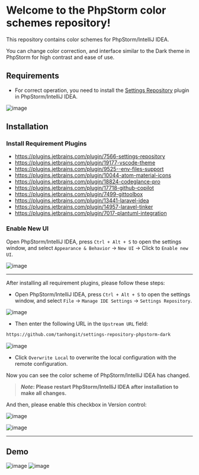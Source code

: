 # Welcome to the PhpStorm color schemes repository!

This repository contains color schemes for PhpStorm/IntelliJ IDEA. 

You can change color correction, and interface similar to the Dark theme in PhpStorm for high contrast and ease of use.

## Requirements

- For correct operation, you need to install the [Settings Repository](https://plugins.jetbrains.com/plugin/7566-settings-repository) plugin in PhpStorm/IntelliJ IDEA.

![image](https://github.com/tanhongit/settings-repository-webstorm-dark/assets/35853002/5674f66b-8ea6-4330-85b2-45f62143df65)

## Installation

### Install Requirement Plugins

- https://plugins.jetbrains.com/plugin/7566-settings-repository
- https://plugins.jetbrains.com/plugin/19177-vscode-theme
- https://plugins.jetbrains.com/plugin/9525--env-files-support
- https://plugins.jetbrains.com/plugin/10044-atom-material-icons
- https://plugins.jetbrains.com/plugin/18824-codeglance-pro
- https://plugins.jetbrains.com/plugin/17718-github-copilot
- https://plugins.jetbrains.com/plugin/7499-gittoolbox
- https://plugins.jetbrains.com/plugin/13441-laravel-idea
- https://plugins.jetbrains.com/plugin/14957-laravel-tinker
- https://plugins.jetbrains.com/plugin/7017-plantuml-integration

### Enable New UI

Open PhpStorm/IntelliJ IDEA, press `Ctrl + Alt + S` to open the settings window, and select `Appearance & Behavior` -> `New UI` -> Click to `Enable new UI`.

![image](https://github.com/tanhongit/settings-repository-phpstorm-dark/assets/35853002/cd6d0e06-5b7e-48e9-a1dd-cb73ae62c710)

---

After installing all requirement plugins, please follow these steps:

- Open PhpStorm/IntelliJ IDEA, press `Ctrl + Alt + S` to open the settings window, and select `File` -> `Manage IDE Settings` -> `Settings Repository`.

![image](https://github.com/tanhongit/settings-repository-webstorm-dark/assets/35853002/db357afb-74d3-4e82-8cb9-8cb4264b9155)

- Then enter the following URL in the `Upstream URL` field:

```bash
https://github.com/tanhongit/settings-repository-phpstorm-dark
```

![image](https://github.com/tanhongit/settings-repository-phpstorm-dark/assets/35853002/85a70d32-f5d4-4a7d-ab3b-c211296dcbf6)

- Click `Overwrite Local` to overwrite the local configuration with the remote configuration.

Now you can see the color scheme of PhpStorm/IntelliJ IDEA has changed.

> **_Note_: Please restart PhpStorm/IntelliJ IDEA after installation to make all changes.**

And then, please enable this checkbox in Version control:

![image](https://github.com/tanhongit/settings-repository-phpstorm-dark/assets/35853002/d1155f13-97cb-4034-9a15-20c43c1732c5)

![image](https://github.com/user-attachments/assets/a8a82880-22ac-454f-bffc-f39512557ab2)

---

## Demo

![image](https://github.com/tanhongit/settings-repository-phpstorm-dark/assets/35853002/38c59edb-ad2d-4d04-bab2-feafbd4475b1)
![image](https://github.com/tanhongit/settings-repository-phpstorm-dark/assets/35853002/265541e2-32cd-4bc5-ac40-98d2ad1e9b94)

